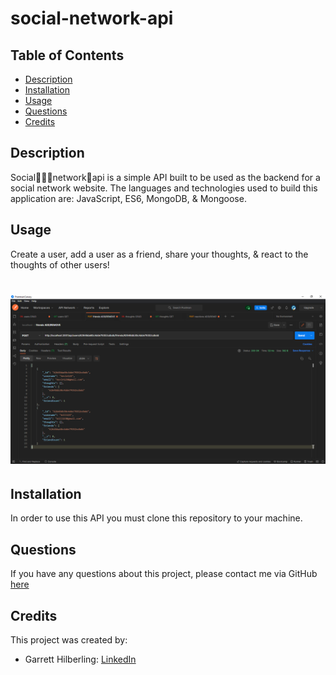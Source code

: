 # social-network-api

## Table of Contents
* [Description](#Description)
* [Installation](#Installation)
* [Usage](#Usage)
* [Questions](#Questions)
* [Credits](#Credits)

## Description
Social🧑‍🤝‍🧑network🤖api is a simple API built to be used as the backend for a social network website. The languages and technologies used to build this application are: JavaScript, ES6, MongoDB, & Mongoose.

## Usage
Create a user, add a user as a friend, share your thoughts, & react to the thoughts of other users! 


# [<img src="./public/img/application-screenshot.PNG?raw=true" width="700">](https://drive.google.com/file/d/1GpNG_hod8SKQLjI61mA9od0NMNoGjwCr/view?usp=sharing)

## Installation
In order to use this API you must clone this repository to your machine. 

## Questions
If you have any questions about this project, please contact me via GitHub [here](https://github.com/garretthilberling)

## Credits
This project was created by:
* Garrett Hilberling: [LinkedIn](https://www.linkedin.com/in/garretthilberling/)

    
